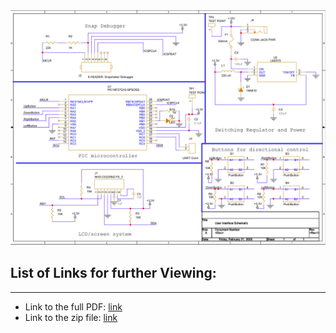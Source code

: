 <img src="https://github.com/Rohan-Fernandez/Rohan-Fernandez.github.io/blob/main/Images/Individual_Schematic_image.png?raw=true">

## List of Links for further Viewing: 
---------------------------------------------------------------------------
* Link to the full PDF: [link](https://drive.google.com/file/d/1a4aNpiBMSYdhDDTDccTcRovdcLwpHeB6/view?usp=drive_link)
* Link to the zip file: [link](https://drive.google.com/file/d/1lKydhFSPFr-EF72oDpxsWcC2ETLGkAJC/view?usp=drive_link)
